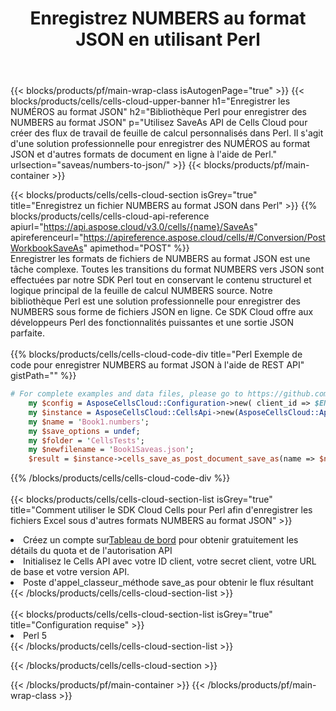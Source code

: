 ﻿---
title:  Enregistrez NUMBERS au format JSON en utilisant Perl
description:  Utilisation du SDK Cloud Aspose.Cells pour Perl pour enregistrer le fichier au format NUMBERS au format JSON.
---
{{< blocks/products/pf/main-wrap-class isAutogenPage="true" >}}
{{< blocks/products/cells/cells-cloud-upper-banner h1="Enregistrer les NUMÉROS au format JSON" h2="Bibliothèque Perl pour enregistrer des NUMBERS au format JSON" p="Utilisez SaveAs API de Cells Cloud pour créer des flux de travail de feuille de calcul personnalisés dans Perl. Il s\'agit d\'une solution professionnelle pour enregistrer des NUMÉROS au format JSON et d\'autres formats de document en ligne à l\'aide de Perl." urlsection="saveas/numbers-to-json/" >}}
{{< blocks/products/pf/main-container >}}

{{< blocks/products/cells/cells-cloud-section isGrey="true" title="Enregistrez un fichier NUMBERS au format JSON dans Perl" >}}
{{% blocks/products/cells/cells-cloud-api-reference apiurl="https://api.aspose.cloud/v3.0/cells/{name}/SaveAs" apireferenceurl="https://apireference.aspose.cloud/cells/#/Conversion/PostWorkbookSaveAs" apimethod="POST" %}}
<br/>
Enregistrer les formats de fichiers de NUMBERS au format JSON est une tâche complexe. Toutes les transitions du format NUMBERS vers JSON sont effectuées par notre SDK Perl tout en conservant le contenu structurel et logique principal de la feuille de calcul NUMBERS source. Notre bibliothèque Perl est une solution professionnelle pour enregistrer des NUMBERS sous forme de fichiers JSON en ligne. Ce SDK Cloud offre aux développeurs Perl des fonctionnalités puissantes et une sortie JSON parfaite.
<br/>
<br/>
{{% blocks/products/cells/cells-cloud-code-div title="Perl Exemple de code pour enregistrer NUMBERS au format JSON à l\'aide de REST API" gistPath="" %}}
  
```perl
# For complete examples and data files, please go to https://github.com/aspose-cells-cloud/aspose-cells-cloud-perl/
    my $config = AsposeCellsCloud::Configuration->new( client_id => $ENV{'ProductClientId'}, client_secret => $ENV{'ProductClientSecret'});
    my $instance = AsposeCellsCloud::CellsApi->new(AsposeCellsCloud::ApiClient->new( $config));
    my $name = 'Book1.numbers';
    my $save_options = undef;
    my $folder = 'CellsTests';
    my $newfilename = 'Book1Saveas.json';
    $result = $instance->cells_save_as_post_document_save_as(name => $name,save_options => $save_options, newfilename => $newfilename, folder => $folder);
```
  
{{% /blocks/products/cells/cells-cloud-code-div %}}
<br/>
<br/>
{{< blocks/products/cells/cells-cloud-section-list isGrey="true" title="Comment utiliser le SDK Cloud Cells pour Perl afin d\'enregistrer les fichiers Excel sous d\'autres formats NUMBERS au format JSON" >}}
<li> Créez un compte sur<a href="https://dashboard.aspose.cloud/">Tableau de bord</a> pour obtenir gratuitement les détails du quota et de l'autorisation API</li>
<li>Initialisez le Cells API avec votre ID client, votre secret client, votre URL de base et votre version API.</li>
<li>Poste d'appel_classeur_méthode save_as pour obtenir le flux résultant</li>
{{< /blocks/products/cells/cells-cloud-section-list >}}
<br/>
<br/>
{{< blocks/products/cells/cells-cloud-section-list isGrey="true" title="Configuration requise" >}}
<li>Perl 5</li>
{{< /blocks/products/cells/cells-cloud-section-list >}}

{{< /blocks/products/cells/cells-cloud-section >}}

{{< /blocks/products/pf/main-container >}}
{{< /blocks/products/pf/main-wrap-class >}}
